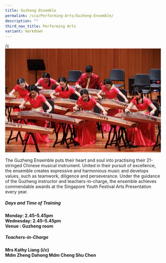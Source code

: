 ```yaml
---
title: Guzheng Ensemble
permalink: /cca/Performing-Arts/Guzheng-Ensemble/
description: ""
third_nav_title: Performing Arts
variant: markdown
---
```

/c![](/images/2023images/CCAs%202023/guzheng%202023.jpg)

The Guzheng Ensemble puts their heart and soul into practising their 21-stringed Chinese musical instrument. United in their pursuit of excellence, the ensemble creates expressive and harmonious music and develops values, such as teamwork, diligence and perseverance. Under the guidance of the Guzheng instructor and teachers-in-charge, the ensemble achieves commendable awards at the Singapore Youth Festival Arts Presentation every year. 

<h5>Days and Time of Training </h5>

**Monday: 2.45–5.45pm <br>
Wednesday: 2.45–5.45pm <br>
Venue : Guzheng room**<br>

<h5>Teachers-in-Charge</h5>

**Mrs Kathy Liang (i/c)<br>
Mdm Zheng Dahong
Mdm Cheng Shu Chen**